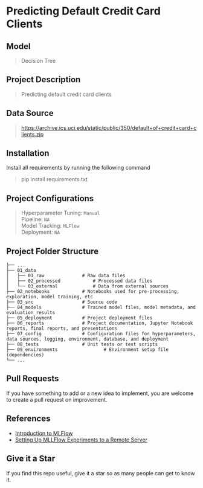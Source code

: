 # Predicting Default Credit Card Clients

## Model
> Decision Tree

## Project Description
> Predicting default credit card clients

## Data Source
> https://archive.ics.uci.edu/static/public/350/default+of+credit+card+clients.zip

## Installation
Install all requirements by running the following command

> pip install requirements.txt

## Project Configurations

> Hyperparameter Tuning: `Manual` <br>
> Pipeline: `NA` <br>
> Model Tracking: `MLFlow` <br>
> Deployment: `NA`

## Project Folder Structure
```text
├── ...
├── 01_data
│   ├── 01_raw  			# Raw data files
│   ├── 02_processed 			# Processed data files
│   └── 03_external  			# Data from external sources
├── 02_notebooks  			# Notebooks used for pre-processing, exploration, model training, etc 
├── 03_src  				# Source code
├── 04_models  				# Trained model files, model metadata, and evaluation results
├── 05_deployment  			# Project deployment files
├── 06_reports  			# Project documentation, Jupyter Notebook reports, final reports, and presentations
├── 07_config  				# Configuration files for hyperparameters, data sources, logging, environment, database, and deployment
├── 08_tests 				# Unit tests or test scripts
├── 09_environments 		        # Environment setup file (dependencies)
└── ...
```
## Pull Requests

If you have something to add or a new idea to implement, you are welcome to create a pull request on improvement.

## References
- [Introduction to MLFlow](https://youtu.be/ksYIVDue8ak?si=WkzthJ9yQWPYZ8Nw)
- [Setting Up MLLFlow Experiments to a Remote Server](https://youtu.be/K9se7KQON5k?si=rcnz5SCuzGG4KhX1)


## Give it a Star

If you find this repo useful, give it a star so as many people can get to know it.


